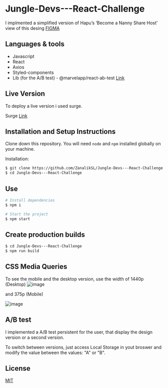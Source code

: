 # Jungle-Devs---React-Challenge

I implmented a simplified version of Hapu’s ‘Become a Nanny Share Host’ view of this desing [FIGMA](https://www.figma.com/file/iBxoiuoSXy3SiOAnwXo2Np/Frontend-%E2%80%93-Challenge-1) 

## Languages & tools

- Javascript
- React
- Axios
- Styled-components 
- Lib (for the A/B test) - @marvelapp/react-ab-test [Link](https://www.npmjs.com/package/@marvelapp/react-ab-test)

## Live Version

To deploy a live version i used surge.

Surge [Link](https://lively-brush.surge.sh/)

## Installation and Setup Instructions

Clone down this repository. You will need `node` and `npm` installed globally on your machine.  

Installation:

```bash
$ git clone https://github.com/ZanalikSL/Jungle-Devs---React-Challenge.git
$ cd Jungle-Devs---React-Challenge
```

## Use

```bash
# Install dependencies
$ npm i

# Start the project
$ npm start
```

## Create production builds

```bash
$ cd Jungle-Devs---React-Challenge
$ npm run build
```

## CSS Media Queries

To see the mobile and the desktop version, use the width of 1440p (Desktop) 
![image](https://user-images.githubusercontent.com/71197933/132429409-77884215-5279-4e2f-ac4c-93c49bf67c5a.png)


and 375p (Mobile) 


![image](https://user-images.githubusercontent.com/71197933/132429524-cb354e2c-77fe-4552-93ba-a820243036fb.png)


## A/B test

I implemented a A/B test persistent for the user, that display the design version or a second version. 

To switch between versions, just access Local Storage in yout broswer and modify the value between the values: "A" or "B".

## License

[MIT](https://choosealicense.com/licenses/mit/)

